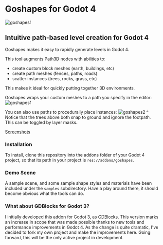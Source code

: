 # Goshapes for Godot 4
![goshapes1](https://raw.githubusercontent.com/daleblackwood/goshapes/main/logo.png)

## Intuitive path-based level creation for Godot 4

Goshapes makes it easy to rapidly generate levels in Godot 4.

This tool augments Path3D nodes with abilities to:
- create custom block meshes (earth, buildings, etc)
- create path meshes (fences, paths, roads)
- scatter instances (trees, rocks, grass, etc)

This makes it ideal for quickly putting together 3D environments.

Goshapes wraps your custom meshes to a path you specify in the editor:
![goshapes1](https://user-images.githubusercontent.com/386025/174088620-768776d1-d5d4-4103-a8cd-0bb0286f670f.gif)

You can also use paths to procedurally place instances:
![goshapes2](https://user-images.githubusercontent.com/386025/174088773-30d98cad-5912-402b-a485-0c824f798408.gif)
^ Notice that the trees above both snap to ground and ignore the footpath. This can be toggled by layer masks.

[Screenshots](https://imgur.com/a/R0b3cXD)

### Installation
To install, clone this repository into the addons folder of your Godot 4 project, so that its path in your project is `res://addons/goshapes`.

### Demo Scene
A sample scene, and some sample shape styles and materials have been included under the `samples` subdirectory. Have a play around there, it should become obvious what the tools can do.

### What about GDBlocks for Godot 3?
I initially developed this addon for Godot 3, as [GDBlocks](https://github.com/daleblackwood/gdblocks). This version marks an increase in scope that was made possible thanks to new tools and performance improvements in Godot 4. As the change is quite dramatic, I've decided to fork my own project and make the improvements here. Going forward, this will be the only active project in development.
